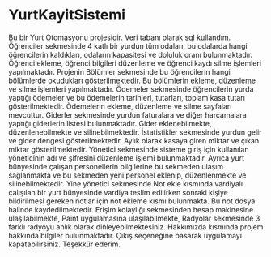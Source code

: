 # YurtKayitSistemi
Bu bir Yurt Otomasyonu projesidir. Veri tabanı olarak sql kullandım. 
Öğrenciler sekmesinde 4 katlı bir yurdun tüm odaları, bu odalarda hangi öğrencilerin kaldıkları, odaların kapasitesi ve doluluk oranı bulunmaktadır. Öğrenci ekleme, öğrenci bilgileri düzenleme ve öğrenci kaydı silme işlemleri yapılmaktadır. 
Projenin Bölümler sekmesinde bu öğrencilerin hangi bölümlerde okudukları gösterilmektedir. Bu bölümlerin ekleme, düzenleme ve silme işlemleri yapılmaktadır.
Ödemeler sekmesinde öğrencilerin yurda yaptığı ödemeler ve bu ödemelerin tarihleri, tutarları, toplam kasa tutarı gösterilmektedir. Ödemelerin ekleme, düzenleme ve silme sayfaları mevcuttur.
Giderler sekmesinde yurdun faturalara ve diğer harcamalara yaptığı giderlerin listesi bulunmaktadır. Gider eklenebilmekte, düzenlenebilmekte ve silinebilmektedir.
İstatistikler sekmesinde yurdun gelir ve gider dengesi gösterilmektedir. Aylık olarak kasaya giren miktar ve çıkan miktar gösterilmektedir.
Yönetici sekmesinde sisteme giriş için kullanılan yöneticinin adı ve şifresini düzenleme işlemi bulunmaktadır. Ayrıca yurt bünyesinde çalışan personellerin bilgilerine bu sekmeden ulaşım sağlanmakta ve bu sekmeden yeni personel eklenip, düzenlenmekte ve silinebilmektedir. 
Yine yönetici sekmesinde Not ekle kısmında vardiyalı çalışılan bir yurt bünyesinde vardiya teslim edilirken sonraki kişiye bildirilmesi gereken notlar için not ekleme kısmı bulunmakta. Bu not dosya halinde kaydedilmektedir. 
Erişim kolaylığı sekmesinden hesap makinesine ulaşılabilmekte, Paint uygulamasına ulaşılabilmekte, Radyolar sekmesinde 3 farklı radyoyu anlık olarak dinleyebilmektesiniz.
Hakkımızda kısmında projem hakkında bilgiler bulunmaktadır.
Çıkış seçeneğine basarak uygulamayı kapatabilirsiniz.
Teşekkür ederim.
